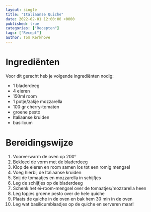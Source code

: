 ```yaml
---
layout: single
title: "Italiaanse Quiche"
date: 2022-02-01 12:00:00 +0000
published: true
categories: ["Recepten"]
tags: ["Recept"]
author: Tom Kerkhove
---
```


# Ingrediënten
Voor dit gerecht heb je volgende ingrediënten nodig:

- 1 bladerdeeg
- 4 eieren
- 150ml room
- 1 potje/zakje mozzarella
- 100 gr cherry-tomaten
- groene pesto
- Italiaanse kruiden
- basilicum

# Bereidingswijze

1. Voorverwarm de oven op 200°
2. Bekleed de vorm met de bladerdeeg
3. Klop de eieren en room samen los tot een romig mengsel
4. Voeg hierbij de Italiaanse kruiden
5. Snij de tomaatjes en mozzarella in schijfjes
6. Leg de schijfjes op de bladerdeeg
7. Schenk het ei-room-mengsel over de tomaatjes/mozzarella heen
8. Leg topjes groene pesto over de hele quiche
9. Plaats de quiche in de oven en bak hem 30 min in de oven
10. Leg wat basilicumblaadjes op de quiche en serveren maar!
